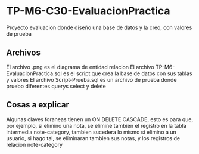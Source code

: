 # TP-M6-C30-EvaluacionPractica

Proyecto evaluacion donde diseño una base de datos y la creo, con valores de prueba

## Archivos

El archivo .png es el diagrama de entidad relacion
El archivo TP-M6-EvaluacionPractica.sql es el script que crea la base de datos con sus tablas y valores
El archivo Script-Prueba.sql es un archivo de prueba donde pruebo diferentes querys select y delete

## Cosas a explicar

Algunas claves foraneas tienen un ON DELETE CASCADE, esto es para que, por ejemplo, si elimino una nota, se elimine tambien el registro en la tabla intermedia note-category, tambien sucedera lo mismo si elimino a un usuario, si hago tal, se eliminaran tambien sus notas, y los registros de relacion note-category
